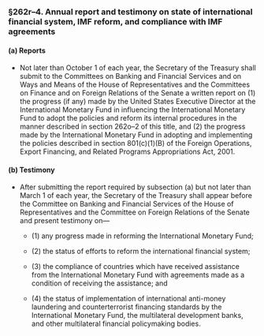 ### §262r–4. Annual report and testimony on state of international financial system, IMF reform, and compliance with IMF agreements
#### (a) Reports
* Not later than October 1 of each year, the Secretary of the Treasury shall submit to the Committees on Banking and Financial Services and on Ways and Means of the House of Representatives and the Committees on Finance and on Foreign Relations of the Senate a written report on (1) the progress (if any) made by the United States Executive Director at the International Monetary Fund in influencing the International Monetary Fund to adopt the policies and reform its internal procedures in the manner described in section 262o–2 of this title, and (2) the progress made by the International Monetary Fund in adopting and implementing the policies described in section 801(c)(1)(B) of the Foreign Operations, Export Financing, and Related Programs Appropriations Act, 2001.

#### (b) Testimony
* After submitting the report required by subsection (a) but not later than March 1 of each year, the Secretary of the Treasury shall appear before the Committee on Banking and Financial Services of the House of Representatives and the Committee on Foreign Relations of the Senate and present testimony on—

  * (1) any progress made in reforming the International Monetary Fund;

  * (2) the status of efforts to reform the international financial system;

  * (3) the compliance of countries which have received assistance from the International Monetary Fund with agreements made as a condition of receiving the assistance; and

  * (4) the status of implementation of international anti-money laundering and counterterrorist financing standards by the International Monetary Fund, the multilateral development banks, and other multilateral financial policymaking bodies.